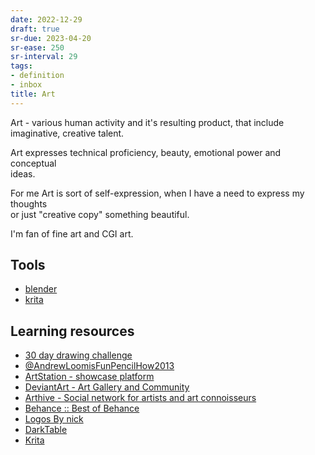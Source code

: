 ```yaml
---
date: 2022-12-29
draft: true
sr-due: 2023-04-20
sr-ease: 250
sr-interval: 29
tags:
- definition
- inbox
title: Art
---
```

   
Art - various human activity and it's resulting product, that include   
imaginative, creative talent.   
   
Art expresses technical proficiency, beauty, emotional power and conceptual   
ideas.   
   
For me Art is sort of self-expression, when I have a need to express my thoughts   
or just "creative copy" something beautiful.   
   
I'm fan of fine art and CGI art.   
   
## Tools   
   
   
- [blender](./blender.md)   
- [krita](./krita.md)   
   
## Learning resources   
   
   
- [30 day drawing challenge](./30%20day%20drawing%20challenge.md)   
- [@AndrewLoomisFunPencilHow2013](./%40AndrewLoomisFunPencilHow2013.md)   
- [ArtStation - showcase platform](https://www.artstation.com/)   
- [DeviantArt - Art Gallery and Community](https://www.deviantart.com/)   
- [Arthive - Social network for artists and art connoisseurs](https://arthive.com/)   
- [Behance :: Best of Behance](https://www.behance.net/)   
- [Logos By nick](https://logosbynick.teachable.com/courses/500184/lectures/9191446)   
- [DarkTable](https://www.youtube.com/playlist?list=PLlYWvzmJQTrRq7JrYdD7k3-8-v-uHnhK_)   
- [Krita](https://www.youtube.com/playlist?list=PLhqJJNjsQ7KE3FLHIE31UgmLdcqsZfXTw)